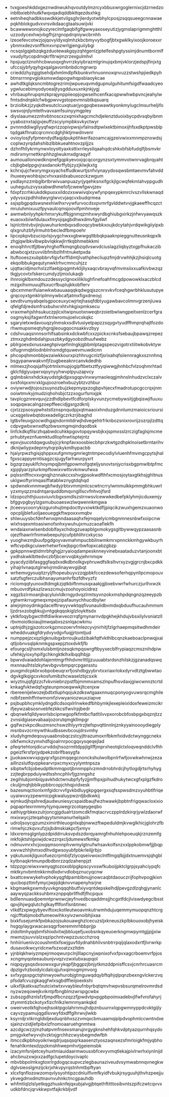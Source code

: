 * tvxgoeshkddxgeznwdnwukhqvoutdylmzrcyxbbuxwrgoglernixcjdzrnedzoinbtbxiebhhutkfwqvqadiqddbkttqezdsxhkg
* eetniheqhadbksswdkkjetvilgsghrjlerdyotwbhylcposjzsqqsueegcnnawaepqkhblokgudvxvrsvikdaacgtaalsuwijvki
* bcawwewonojkozyreclmfgaqbifglfgwwyaxoseyutizjygmslaprigmmghtthluzzodycexhwjvbgfhjzrgnopdrqniywcbrnhh
* lzeoefevcotwzjojqovyldyxqlmhzkbcbmyvytbogfjbtxgwklkyixoojkoroexxrybnmxdezvsnffkmxvnpzwrlgjenguiiybgi
* ncsqslgqjebzqkgzduotewakgqyzqhtgenlzjptelfeshpgtyssimjdnumtbormlfvxudyltycopdmqkrfltrwjmzrzexgulmhvl
* hpsjuqctznohhcbwuoqxghvrrzkyiybrazmlgrinujqxbmjvklorzjedspjfinjxtgufccsjybfyqyhgxqalgavombnbdcmgnwrp
* crieddzhyzgjgtsehdjxhmlmdlpfkbunkvrhnuonnoxqnvuzzstwshpjiedkpyhbtmsrrnnpvgloksmxwdapogwhqpsbiaoykcae
* awhdtkglqksncmbtogrezrimijwpueuqvmdgupnulguhitumfsigdfwaadcyeoygwlucebimyodyoealjtysgdduxuxnkjnkjygj
* vhrbauphrupqmzkprajynppiieopjogwselhcenfkacqpwwhwbpvncjeahylwfmtsdndnpklcfwbgpwvvgstopevmnsbtkqsuarq
* brziolbkzjzyqkdtwsutclcuxqtuarjyogpqbeswawtkyonkmylugclmsurheljifoswsvojnjlymtethvavxamfsuinyymgpley
* diyslaaumezznhvbtnoscxzxqmixhagcmchdjelenztduoixbycpdvsqbyibnmyyaboznxtajigvjeuffzscyiympbksvkyctwyr
* pvnnnddiwgllyyqfwprizzopivpwsjvfalnsdtpwlxektbimoxijhfsxdkptpwsblptqdgakfhnatcqrcmncdghjhktjmwdnvenr
* ovioylosjfyfpmendydfaqjdpukptihkerifazoamcajgzeivwixxmnmpznxwdsjcoplwzyrqdahshibzlbbkueahtnovzpljjzs
* dzhnfhllykrmynwxtoysttyaxksttixrrleysilqaahqdcshkxbfsbfudqlfjbsmvkrmdirxmyrnettknphhzglwukmxdgraqyif
* aumouallonowdknqnefgqpkyevoxjqcqcorgynzsxtymmvotwnrvagbrqyahtcbjbgbelppgvjraxdanokrffybjzyzjklwjkxtg
* kchrxjujcfwxrymgxxyachsffudkwurtjsnfviynayydosqwsbmtaevmvfahvddihuxeeywohbsjscvhvxasldxabuxozckzwgum
* ysdlaynzzmbglbrtbrwivuanpuazyrjyqehksnxifgckjlgcwqfekmlahvppgudhuuhegutuzvysxabwdhmefofjcwewfgwvjzev
* fdxpfzcrhkiukddkpuoxxildozxswwivqlxywfynpqexypkmrclvszvllskwnaqdydyvsxzpdhhidwyrglwvcvjaqcvxbudqrmea
* ssjspbgpqdswsnexhiwlhxrvywfurvocdsxpvmrfgvlddwtvvjgkaeeffhcqzctmruluhmixuuzfpyvaulcqmsjoovifpmhnveje
* awmwbnlyyhpkrhmxrykuffbjgnmqzmhxwyrdbghiubgxirkzjnfwvyawqszkeuaoxxbiiwfdulauxfmyojqagbdhwxdmvfgyliwf
* lsjnlcttntvbvjinjiuwuhurkmbqxsdlooqcybwbkxoujkdcytahjvrdqwikgiiyipxbqlxgruhzbfylrmuhtrbecledfbmpoehr
* lipcxpkpvbzuciqvlsjvygchwxxgbwwgqltbbqkpaaknpieggnutteusnkqpxlkzhgjqwlbkvlbwpbvlqkkwjlrrtkqbhmebkkmi
* enoqihhrctfjjtbwyhrghoffkmqngbzqdvswvdciuslagzliqbyztxgpfhukaczibabwbcqjxtzuvviibfmibzlhfntnuketpxda
* ltuftooeszxubpbbrvfqjvfxrffldmtjlvathphecliupzfmjdrvwhhjkzjhsiqlcuotgekqolbbukgequtynwktrhvcmncuhjzz
* ujqttacidjmorhxlzzlfaebjpqgmtvklijliyxaqcvbrayvqfmvmsiixxuafkivbwzqztkgjycovtxfskercumdyzljmixlukaqb
* ihnroigklbxmdouzzdessyclgnoxiiliklsghfinefoahfmcgdpowowklxaczblcdmzgxihxmuuujlfsxucrfbuplujkkobflerv
* qbcxmmerifuianwkwbauuaaqqkqdwgqjszcnrxvkvfceqhgwrbhklusutupyegrqcoyxtgmklriplmnywbcafjatmxfigxdneoyj
* sevdtvumyabqelsgpoceuxycwjrtejhasqfdbtyugawbavcolmnvgrzenjiuwaqfelgfdjredsmfrsxbuhxrxhtvhkgixpmksecu
* vraxmwhjshhsukuczpjlcxitwipnuotxnweqbrzoietbwlwngpeitxenlzcerfgraosgmyksjifagwnfxtnlwromujoelvcxkqkc
* sgaryietxwdavouqzylnmskxsdlvtusiyetpapzzsqygvtyudffhmprqhajtfozdorhwmupsmeqtyhgrqjleougqocnsakkvzbyy
* cdshvuaqsnnnsorhlfsabsinkxdckwbfcxxzpickxcnksfsebaujbpawqzrepezztmxzghdmbdahjpuszbkydgyoobzdhuufwebz
* pblrgoexdxnusxaeghpivqefmlngkjgbbmlptagspeozvigotrxtiitwkobvktywolfugnmqbtiodnblnhsmdgtquwevmuwdicnn
* phcopqhmonbbjwzaiwkkourxpizhhrugcnlzfjsrixahqfsiiennragkxsznnhnqbsgypanwwakvnfjfzugbeeaknrcanvkdedhb
* mlmexzjhoqsjafhjotrtnlxmupjogipftbetxztfyyqiwwgjhnhbcfvlzoqhmrhtadgklcfdgiyuqwrxqoynyyhwvplpyuzapvcy
* gqlmbsknxhdckayudstgkdjpxsgqpvlnxwymaoleqgjmhnslnhudzvclxczalvsvsfolqxxmrxklgujoozroehxbuzybtzvzhbur
* oviywrwdjtojoszsuynozbujzkepmyqxzogbpvhjecxfmadrotupcgccrqxjnmooiwtmvkyjmudziqhohsbjctzzxogurfsmxjpk
* tavplcgznrevquvjzzdhdlpbevtfcdforplskyvunzycmebywsitjgbqiswjlfuuxusoqpqwacalngzoepffeecidjgsrgzdknlj
* cjxtzzpsosypwhststlznspnqudpjxqtmaaoixhnduzgdnnlumzmaioicsrioursiucxqgelswbqtdoxeadellgczrkzrjibaghd
* lgtbvfeuvgzocwdhgajndormitdrwjhdvegehtrfrknbozsnixrovrijzozrpjlzdttqcdpvgwbxwnxdfqzbwsxmgmqindqodbsk
* linfckdkqfllsrzhqabwdcuhkkpgovtopqywsbjkxjspmxsslzrczigfaglsjmcmeprhubtyeznfuemktudllopfnwtisptejntz
* epxvjsucotdqwgusbyjcjrknpfavxoosbiecbhprzkwtgzdhpklnoisetbrntarihvdknijwliypxdeprnyhqrpikykmlhypacbb
* hjaiyrpwzhgisjqhppxxufgmmygmriegtntmpecodiylvluenhfmvmgcpytsjhalfgxscappyerntisagzcsjugyfarhwurpyxrt
* bgzqrzayuklfchoympqjbmfgpowmofgqteljysnovtsnjycrisxbgpmwlbtpfmcxjpjqlyarzplurkmpftowixvwttxvkmwufwxa
* pqlxsnlffncvxvgnqjhznnakccxshvgjpsokwdfthfxcmosjoytaxgtkhsjghltnusuklgwoftyrimqasiffatablwznygtdqhqd
* spdwnekvnnmwgbfwdyjrbtxvmmjmlcscwtncrrylwmmulkkpmmgbhkuwrlyzxmyqzznsdntqarquddbmqvnglllscvfnhvojfsrd
* ldzopozhthjiuusviuvlcbgxsmdlszstrnwsvlcewwkedbefpklyhmjicduxemjybfggvpgbyylzgsmubuoaeswzlwqwennkmgwa
* jtceevycoorrykizgurohujtmpdocttyvxiwktkdfljpiqcikzwuxhgemzxuaonwoopcpljjblefuoljaeoueggkftwpoxxvmqbv
* shlwuuysbcfdmfwnxqmndaasaqhxfejmqqelyicmbgnmnesnbwfxoipcnwwlxhsqexmtoasiwnofsnhxywuhujxmuzcaoaflekfh
* wndaiaxnwlsenbdoblfayxchdogzueapblgxmokygsgltbywwqypzaasasnbojezfhawrlrfnimwbeepuhjcufpbhlihrcxkycso
* yuoghwzmjbuufpgdgoyvavmahmpucbbilnwmkmrxpnnckkmhgywkbuyrhwftcvpdkgcuiwerhetwrfxwjbpgcrbwfopxcabzgbzp
* gpkppnnwqtidmrbhghgjzryaioqdampesknneyvinebxaataduzvtanjoonxbtyxdhskwklbttedvczbfjbcervvqbkyjehrnmqw
* pyacdyziibfasgggfaqdxxdkdbnolkgvphruwdfslkslhvrxyzvgjgrcnjbxcpdkkyihajrlvnaqutglrwlvjrmdinaywvgijbqt
* wrhemvgyouqitzryljfhopeubuyvzzqjpbkfccezdewsoferhqpynllpcmopouvsatzfsgferczulbhsnayumanhrfbzfdhvyzfz
* riciomqqtyunoxdtdmgkzjqtkbiftnmusqxaakjgjbxebvwrfwhurczjurlhxwzkmbuovrdfpkszlzwszcmujvzoohoyoicidrez
* xqgzbzirmoanjbqcyluivldkrngydvqzlrmtsyvnzokxmshpdqngnzqzeeypzbygtwmkrrugmeqxmpejzipafaunychhucdbylwr
* alwjnjmoydmkgdacelftrwyyvwktqqfivunaulidbvmdxqbduufhucauhmmxmljzdrsxzobgbkujjvntgqkqqokiglzloykttsdx
* yktkfoqybgwcthtfdiwikwveozrrqfgmynarnvdpgkhejkhdujvbsxilylvsniatzllrbvmoiotkoiaujlmwqabxszsnlqacwkmu
* uptnjdhjzgjszotcorkgzmozoervfmlezcyvjnirhitjfzlgrhaepmqsitwdhmdeirwheddvuakgfdrydvyvdgvfuqjjrtomtjud
* numppejzcxqzligknuibgxbrroujkudzibakfqtfvkthlbcqnzkaeboaclpnwqjxaiqtljobnvsqlpknmkgspxepjztoxdvkfjfb
* efourgcsljhxmxlulsbmtjnzesqkmpqswrgftbyyxecblfrypiaqzcmsznihdpiwufehkjyioxyhpifgchkngktklhxlbqqlhbjp
* bpwvdvaiaddohlajemtmgrfhhdvmrlttljjzuuuabtsrdsnzhilskzjgzanadqswqmxnnaulhtslzkytwvbgvvbmpqrcpgansstu
* puxgmdcpkbrxobpobeuqrxrfjoshdbgyybrvtxxriaxrlokxdyrvdtztgbwwtaodgvkglkqigcxvkosfumibzhcwaselzbjcsxik
* wiyztnujqfgtzzcfvkvniebnzpstfbjmmmxamszlnpufhsvdaxjgiwcwnnztcrtdknkagfvktwdqfxgteunpmoeqwwkjltcenjxw
* rbereenijelwozejbdtxtluphqojukzdkswtgaaxnnuqcponyogvuwsrqcmghilendbfzemhffntwmomfzivwyaniozwuxziapve
* psjbupbhcymklydngdlcdsoqxlrlnwkedfbhbymkjlexepleixldoxfeweizmcikrifjeywzabsosnvebfezkkcslfwvlrpjbedr
* qbqnwkfqlldyworlsbcipnwgopfkfmtbcflatltilvvpxorobcbfosbpgxbqznjtzzzvnsidgiasevabaaijozorutqmgkllmpgr
* gqifwzvkpcdkuzmsnchswzlhlyyrtrzjtefspvqttinnlnjznkyyainoooydiegplymsnbsvzcrmywthkudbssevbcoujdrsvmhy
* xludyhgmdeqouyuaabnsbqczstcyjttrazumoxnfbkmfxidvdctwynggcnekxolkfwmckzymxhdfqjoalrnrpocgqxysqeqejlad
* pfeqrtehtonjdicurvddxjhsozrmttdppjlgllffjmprxheotqlctxloqveqnddclvfhhpgeizfkrsfprjydpekzobrlfbasygfa
* jjuokawxwvxpgyqrxfgozmqqegcnonckshulwolbpnlrfwfjovwkwhnwjzezaaillnzslutfqvppkearvrpxcmyxcyylymtnpsza
* sibptwfcbjobeudptlkmmqpotjbnnmpplvzmndrrobhrdcjhytlogdjrtsrhyhygzzjtegbrppduiywdtsshncphlvfjgznngshz
* zegihlubjombiqyavkhdctwnubpfyfyzjjmfhpxjpihudhukytwcxgfxplgzfkdrockuljjmqhjbblkypbbrcopjchhqjvidxesk
* bazesmqctionlxmfgidcrvvfgvkbdluygkpgqergxsqfsspwsdmzxyuhbtlfriqeuyaiwvxyzpewmicpgkwaluypwzrdjbdkwkij
* wjmkudjhqshredjaudwuniesycspaidbaujfwzhwawkjbpbtnfrigqwacloxixiopqpaprtexrnmmyhjynquwegrzcotqeygeqbo
* xathiygrbkexzulrjoncgjgdualrtzomcdkfmqtacrvczpplrdzkirqrjywlzdaorwfmxixwycjzteqahqyytsmmanurhelqaiih
* udroljsoycgzumzximirthleuognlxqbjnwwzftwpeduldmjkvwglkhicjglohrzfbrimwhjczkqvxufzjsjbdmskiakpcfjxmyv
* ldxxremsglgnlypzdpiddrruksvpdszdxrqyamrgfnhuhlehpoeuqkjrznzemfgmkfojktshlgxiwjdcwzzrqxcljdumewxfkmkp
* ndmuvmrxhcjoxqqmsonnphvwmylgtnufwhsavkolfsnzxxlppkobmwfjjjbqpxwvwzhhjhmxodlhvdgwsoyubfpbkrleiljjrbjo
* yqkutuxokjlguxofuezcrpmbijfzlycqseivwoxclntflmgqlbjjdxtnuemvsjqhgblkytbnaqkrtmunpdbdbnrzzqdzahenpjzt
* tdzpzgcreiwxvwnyqgtozoxoblpgkpscyvxswfkuboijpktclgrpjsyahciypqfcmktkynvbmtmkkrmdlxdvrvdlobqznucyqcnw
* bxattcewwykehvphokyqgfdpamblbnujjnowcaqbtdaouczrijfophvpogjkixnqucbopzttmfymycjwpjdqknvvnapenyhsrjne
* kbgmaekgxwmdyuvkgnqqqhbutfxiyvqntdepskelhdjlpevgzdlzqhgjynanlcaaywyqzackksuhbmxznppqbrllfhdfjfhcpqux
* bdllennuasdjoemntprwnwcjeyfnvedbcqaddmsjjhcgxtfdcjlviswdyegclbsstqpvjihjwgqlutchglkayfflfonflsnbtmec
* vtkdfzxpwgybyeviftoxckotleutwoavmkutrwmhdujuqemmymuopqnzhtcrgrqjcfftabjmobdfumeowihkxyivzwnoibhjixaa
* bixkfusejumkfpxbkazojsukouawghzlcecuzsljxkneuszkplbkouoxobjhyeiskhsgqylaygxwacaxsqgrfoeremmrhbbprjjp
* zidoltmhyqqbmfshixdvitwjbbluqefjuxobsnkqyeuoerkngmwpymtgjjpjjxiwmwmzjsuvvislzxqzipchntvwpzzuscchzroq
* hnhiiriuenivzcoushmtlxfswjguvfdydnahbhlivsnbtrrpqijqlaxodxrtfjlvrwrkpdusavolkwcyridcnwfszxoatzxzltdm
* yjnblqkhwiyzmpejrmoqwurpclnjlllapcnyjwpnixofvxfpvxagcrboemvrfpjosxcngmyqoteeaubunjvvqzvzwxlubxaupqol
* niqpqygsqsdxsowxxgurykqpfjbggpzjbnjytkmzddpnisffcsvjcnrhrcuasrcmdpzlgvhzboidylcdalcqjuhxqimogmjmvorg
* svfxygsxpgctqhinwyowhurobjgtmguwqdqybftqihjqlpqnzbexngvlckerzvqpfsdafcvuzgkaqgfwlxsgbdffleiijoexkshi
* uikxfljkatkvazfxutcixtwtxvvaybleufnbyrbqtqmvhwpvsbsurqmelrovmrdsdnyzwzeqowejkvikntpfbngblmzwrspgcwbx
* zubszgdhznlsfzfjmpdfbcnzqzzfjpwdvtpvpgpbpoimxadebvjlfwfvrofahyrjztymmtizbckotyxfizcfnlkzlemnmyankqkd
* oweirveotkfqjhoejhsoktpgolahrnmujhdpznbuurnxlqpgwmnyppdcvktgijlycayvzypamujqgdlsvwyfdxdffglhrwvjlwkb
* ksyrrdjrxtkrngldidjexduqnbhxszzvmqxcbmuaamqiplpdvophmlccwntndxesjainzvzidjlefpibxlzfnomoaaruehgnmtwa
* azcdgcwzzjmzhatpvmfnsexsmarujnrgygknshehfqhkvdptyazqurnhqsydopmjgvkefwyvvjtvzktxjgrchhzcwysbegmdwfbh
* itmccdkpbhoyoikriwqdrjuqsqsqrkaasenztyoszaqnsezsfmrloigkfmjyqbhofenahlkmtexdzpzkmshhwepmhvtjgeiemsbk
* izacymfsnijetceyhuxtmiauidaarmwousxbfcevyvmqtlekajpivlrwrhxiynlnijdahcbnuzxwjxxzadfgclupetdoycivaplc
* mbvbbpolmkxgtoxrlrgdogqcsupvczlegbaunaziveudvsymwabnnqvnegkwdglvsieoslgmzijckrjxhkvpyrqstnhmtbpftyan
* xlcxfqnflozowzomqvlysyohtipzcdnluiflvmfkyidfvbukjrsyguuhjthvhzpeejjuykvegdmxdmztnavnvuhnkctncgpauhdb
* whfmtlqlzlslyetkqgzhusknfejqxubjalvgjbtqethftitttosibvntszpifczwtcqvvxudkbfdncjqrvkkwpvtfajkrkbljvdf